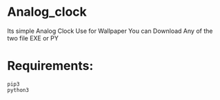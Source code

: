 # Analog_clock
Its simple Analog Clock Use for Wallpaper
You can Download Any of the two file EXE or PY 
# Requirements:
    pip3
    python3
